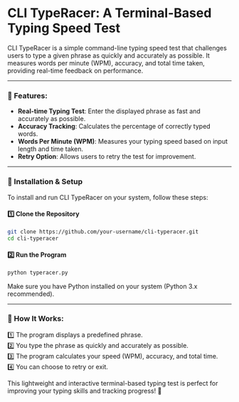 # **CLI TypeRacer: A Terminal-Based Typing Speed Test**  

CLI TypeRacer is a simple command-line typing speed test that challenges users to type a given phrase as quickly and accurately as possible. It measures words per minute (WPM), accuracy, and total time taken, providing real-time feedback on performance.  

---

### 🔹 Features:  
- **Real-time Typing Test**: Enter the displayed phrase as fast and accurately as possible.  
- **Accuracy Tracking**: Calculates the percentage of correctly typed words.  
- **Words Per Minute (WPM)**: Measures your typing speed based on input length and time taken.  
- **Retry Option**: Allows users to retry the test for improvement.  

---

### 🔹 Installation & Setup  

To install and run CLI TypeRacer on your system, follow these steps:  

#### **1️⃣ Clone the Repository**  
```bash
git clone https://github.com/your-username/cli-typeracer.git
cd cli-typeracer
```
  
#### **2️⃣ Run the Program**  
```bash
python typeracer.py
```
  
Make sure you have Python installed on your system (Python 3.x recommended).  

---

### 🔹 How It Works:  
1️⃣ The program displays a predefined phrase.  
2️⃣ You type the phrase as quickly and accurately as possible.  
3️⃣ The program calculates your speed (WPM), accuracy, and total time.  
4️⃣ You can choose to retry or exit.  

This lightweight and interactive terminal-based typing test is perfect for improving your typing skills and tracking progress! 🚀
